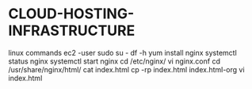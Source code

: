 # CLOUD-HOSTING-INFRASTRUCTURE
linux commands 
ec2 -user
sudo su -
df -h
yum install nginx
systemctl status nginx
systemctl start nginx
cd /etc/nginx/
vi nginx.conf
cd /usr/share/nginx/html/
cat index.html
cp -rp index.html index.html-org
vi index.html
